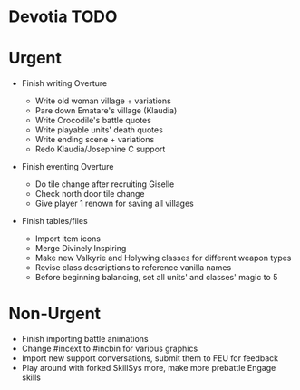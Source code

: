 # Devotia TODO

# Urgent
- Finish writing Overture
	- Write old woman village + variations
	- Pare down Ematare's village (Klaudia)
	- Write Crocodile's battle quotes
	- Write playable units' death quotes
	- Write ending scene + variations
	- Redo Klaudia/Josephine C support

- Finish eventing Overture
	- Do tile change after recruiting Giselle
	- Check north door tile change
	- Give player 1 renown for saving all villages
	
- Finish tables/files
	- Import item icons
	- Merge Divinely Inspiring
	- Make new Valkyrie and Holywing classes for different weapon types
	- Revise class descriptions to reference vanilla names
	- Before beginning balancing, set all units' and classes' magic to 5

# Non-Urgent
- Finish importing battle animations
- Change #incext to #incbin for various graphics
- Import new support conversations, submit them to FEU for feedback
- Play around with forked SkillSys more, make more prebattle Engage skills